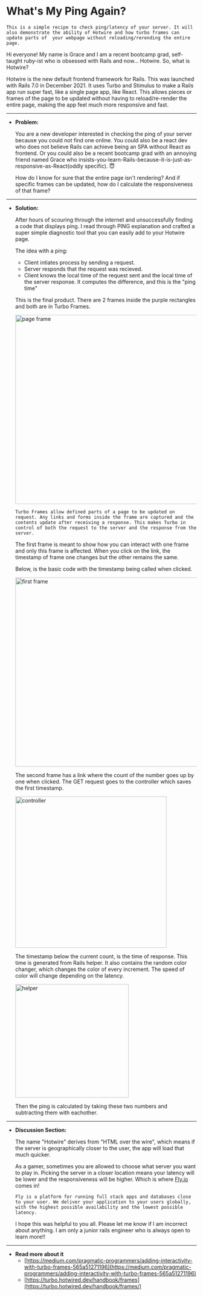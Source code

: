 # What's My Ping Again?

    This is a simple recipe to check ping/latency of your server. It will also demonstrate the ability of Hotwire and how turbo frames can update parts of  your webpage without reloading/rerending the entire page.


Hi everyone! My name is Grace and I am a recent bootcamp grad, self-taught ruby-ist who is obsessed with Rails and now... Hotwire. So, what is Hotwire?

Hotwire is the new default frontend framework for Rails. This was launched with Rails 7.0 in December 2021. It uses Turbo and Stimulus to make a Rails app run super fast, like a single page app, like React. This allows pieces or frames of the page to be updated without having to reload/re-render the entire page, making the app feel much more responsive and fast.

---

- **Problem:**

  You are a new developer interested in checking the ping of your server because you could not find one online. You could also be a react dev who does not believe Rails can achieve being an SPA without React as frontend. Or you could also be a recent bootcamp grad with an annoying friend named Grace who insists-you-learn-Rails-because-it-is-just-as-responsive-as-React(oddly specific). :innocent:

  How do I know for sure that the entire page isn't rendering? And if specific frames can be updated, how do I calculate the responsiveness of that frame?

---

- **Solution:**



  After hours of scouring through the internet and unsuccessfully finding a code that displays ping. I read through PING explanation and crafted a super simple diagnostic tool that you can easily add to your Hotwire page.

  The idea with a ping:
    - Client intiates process by sending a request.
    - Server responds that the request was recieved.
    - Client knows the local time of the request sent and the local time of the server response. It computes the difference, and this is the "ping time"

  This is the final product. There are 2 frames inside the purple rectangles and both are in Turbo Frames.

  <img src="https://cdn.discordapp.com/attachments/919468128432455700/983967619096903680/aaa.PNG" alt="page frame" width="500">
    
      Turbo Frames allow defined parts of a page to be updated on request. Any links and forms inside the frame are captured and the contents update after receiving a response. This makes Turbo in control of both the request to the server and the response from the server.
   
      
  The first frame is meant to show how you can interact with one frame and only this frame is affected. When you click on the link, the timestamp of frame one changes but the other remains the same.
      
  Below, is the basic code with the timestamp being called when clicked.

  <img src="https://cdn.discordapp.com/attachments/919468128432455700/983899126565572608/aab.PNG" alt="first frame" width="500">


  The second frame has a link where the count of the number goes up by one when clicked. The GET request goes to the controller which saves the first timestamp.

  <img src="https://cdn.discordapp.com/attachments/919468128432455700/983963292374540288/aad.PNG" alt="controller" width="400">


  The timestamp below the current count, is the time of response. This time is generated from Rails helper. It also contains the random color changer, which changes the color of every increment. The speed of color will change depending on the latency. 

  <img src="https://cdn.discordapp.com/attachments/919468128432455700/983968215631814666/aae.PNG" alt="helper" width="300">
  
  Then the ping is calculated by taking these two numbers and subtracting them with eachother.


---

- **Discussion Section:**

    The name "Hotwire" derives from "HTML over the wire", which means if the server is geographically closer to the user, the app will load that much quicker.

    As a gamer, sometimes you are allowed to choose what server you want to play in. Picking the server in a closer location means your latency will be lower and the responsiveness will be higher. Which is where [Fly.io](https://fly.io/) comes in!

      Fly is a platform for running full stack apps and databases close to your user. We deliver your application to your users globally, with the highest possible availability and the lowest possible latency.
    
    I hope this was helpful to you all. Please let me know if I am incorrect about anything. I am only a junior rails engineer who is always open to learn more!!
---

- **Read more about it**
  - [https://medium.com/pragmatic-programmers/adding-interactivity-with-turbo-frames-565a51271196](https://medium.com/pragmatic-programmers/adding-interactivity-with-turbo-frames-565a51271196)
  - [https://turbo.hotwired.dev/handbook/frames](https://turbo.hotwired.dev/handbook/frames/)